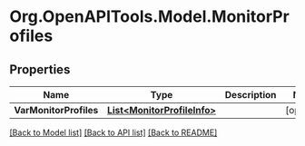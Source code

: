 # Org.OpenAPITools.Model.MonitorProfiles

## Properties

Name | Type | Description | Notes
------------ | ------------- | ------------- | -------------
**VarMonitorProfiles** | [**List&lt;MonitorProfileInfo&gt;**](MonitorProfileInfo.md) |  | [optional] 

[[Back to Model list]](../README.md#documentation-for-models) [[Back to API list]](../README.md#documentation-for-api-endpoints) [[Back to README]](../README.md)

